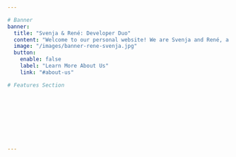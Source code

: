 ```yaml
---

# Banner
banner:
  title: "Svenja & René: Developer Duo"
  content: "Welcome to our personal website! We are Svenja and René, a passionate developer couple from Bavaria, currently living in Berlin and studying in Potsdam."
  image: "/images/banner-rene-svenja.jpg"
  button:
    enable: false
    label: "Learn More About Us"
    link: "#about-us"

# Features Section
  

  

  

  

  
---
```

